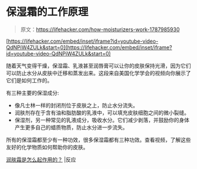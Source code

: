 # 保湿霜的工作原理

> 原文：<https://lifehacker.com/how-moisturizers-work-1787985930>

 [https://lifehacker.com/embed/inset/iframe?id=youtube-video-QdNPiW4ZULk&start=0](https://lifehacker.com/embed/inset/iframe?id=youtube-video-QdNPiW4ZULk&start=0) 

随着天气变得干燥，保湿霜、乳液甚至润唇膏可以让你的皮肤保持光滑，因为它们可以防止水分从皮肤中迁移和蒸发出来。这段来自美国化学学会的视频向你展示了它们是如何工作的。



有三种主要的保湿成分:

*   像凡士林一样的封闭剂位于皮肤之上，防止水分流失。
*   润肤剂存在于含有油和脂肪酸的乳液中，可以填充皮肤细胞之间的微小裂缝。
*   保湿剂，另一种常见的乳液成分，吸收水分。它们减少剥落，并鼓励你的身体产生更多自己的蜡质物质，防止水分进一步流失。

所有的保湿霜都至少有一种功效，很多保湿霜都有三种功效。查看视频，了解这些友好的化学物质如何帮助你的皮肤。

[润肤霜是怎么起作用的？](https://www.youtube.com/watch?v=QdNPiW4ZULk) |反应